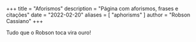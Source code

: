 +++
title = "Aforismos"
description = "Página com aforismos, frases e citações"
date = "2022-02-20"
aliases = [ "aphorisms" ]
author = "Robson Cassiano"
+++

Tudo que o Robson toca vira ouro!